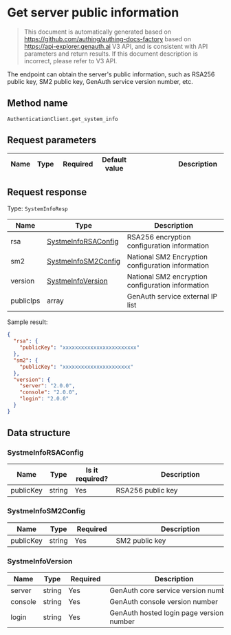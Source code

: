 # Get server public information

<!--
Warning ⚠️:
Do not modify this document directly,
https://github.com/Authing/authing-docs-factory
Use this project to generate
-->

<LastUpdated />

> This document is automatically generated based on https://github.com/authing/authing-docs-factory based on https://api-explorer.genauth.ai V3 API, and is consistent with API parameters and return results. If this document description is incorrect, please refer to V3 API.

The endpoint can obtain the server's public information, such as RSA256 public key, SM2 public key, GenAuth service version number, etc.

## Method name

`AuthenticationClient.get_system_info`

## Request parameters

| Name | Type | <div style="width:80px">Required</div> | Default value | <div style="width:300px">Description</div> | <div style="width:200px"></div>Sample value</div> |
| ---- | ---- | -------------------------------------- | ------------- | ------------------------------------------ | ------------------------------------------------- |

## Request response

Type: `SystemInfoResp`

| Name      | Type                                                   | Description                                       |
| --------- | ------------------------------------------------------ | ------------------------------------------------- |
| rsa       | <a href="#SystmeInfoRSAConfig">SystmeInfoRSAConfig</a> | RSA256 encryption configuration information       |
| sm2       | <a href="#SystmeInfoSM2Config">SystmeInfoSM2Config</a> | National SM2 Encryption configuration information |
| version   | <a href="#SystmeInfoVersion">SystmeInfoVersion</a>     | National SM2 encryption configuration information |
| publicIps | array                                                  | GenAuth service external IP list                  |

Sample result:

```json
{
  "rsa": {
    "publicKey": "xxxxxxxxxxxxxxxxxxxxxxxx"
  },
  "sm2": {
    "publicKey": "xxxxxxxxxxxxxxxxxxxxxx"
  },
  "version": {
    "server": "2.0.0",
    "console": "2.0.0",
    "login": "2.0.0"
  }
}
```

## Data structure

### <a id="SystmeInfoRSAConfig"></a> SystmeInfoRSAConfig

| Name      | Type   | <div style="width:80px">Is it required?</div> | <div style="width:300px">Description</div> | <div style="width:200px">Sample value</div> |
| --------- | ------ | --------------------------------------------- | ------------------------------------------ | ------------------------------------------- |
| publicKey | string | Yes                                           | RSA256 public key                          | `xxxxxxxxxxxxxxxxxxxxxx`                    |

### <a id="SystmeInfoSM2Config"></a> SystmeInfoSM2Config

| Name      | Type   | <div style="width:80px">Required</div> | <div style="width:300px">Description</div> | <div style="width:200px">Sample value</div> |
| --------- | ------ | -------------------------------------- | ------------------------------------------ | ------------------------------------------- |
| publicKey | string | Yes                                    | SM2 public key                             | `xxxxxxxxxxxxxxxxxxxxxx`                    |

### <a id="SystmeInfoVersion"></a> SystmeInfoVersion

| Name    | Type   | <div style="width:80px">Required</div> | <div style="width:300px">Description</div> | <div style="width:200px">Sample value</div> |
| ------- | ------ | -------------------------------------- | ------------------------------------------ | ------------------------------------------- |
| server  | string | Yes                                    | GenAuth core service version number        | `2.0.0`                                     |
| console | string | Yes                                    | GenAuth console version number             | `2.0.0`                                     |
| login   | string | Yes                                    | GenAuth hosted login page version number   | `2.0.0`                                     |
